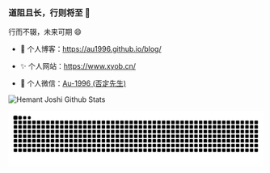 ### 道阻且长，行则将至 🌱

行而不辍，未来可期 😄

- 📝 个人博客：https://au1996.github.io/blog/

- ✨ 个人网站：https://www.xyob.cn/

- 💬 个人微信：[Au-1996 (否定先生)](./images/xueyue.png)

![Hemant Joshi Github Stats](https://github-readme-stats.vercel.app/api?username=au1996&show_icons=true&title_color=fff&icon_color=79ff97&text_color=9f9f9f&bg_color=151515&hide=["contribs"])

<picture>
  <source media="(prefers-color-scheme: dark)" srcset="https://raw.githubusercontent.com/au1996/au1996/output/github-contribution-grid-snake-dark.svg" />
  <source media="(prefers-color-scheme: light)" srcset="https://raw.githubusercontent.com/au1996/au1996/output/github-contribution-grid-snake.svg" />
  <img alt="github-snake" src="https://raw.githubusercontent.com/au1996/au1996/output/github-contribution-grid-snake.svg" />
</picture>
